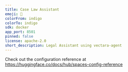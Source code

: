```yaml
---
title: Case Law Assistant
emoji: 🐨
colorFrom: indigo
colorTo: indigo
sdk: docker
app_port: 8501
pinned: false
license: apache-2.0
short_description: Legal Assistant using vectara-agent
---
```


Check out the configuration reference at https://huggingface.co/docs/hub/spaces-config-reference
